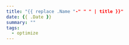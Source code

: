 ```yaml
---
title: "{{ replace .Name "-" " " | title }}"
date: {{ .Date }}
summary: ""
tags:
  - optimize
---
```


